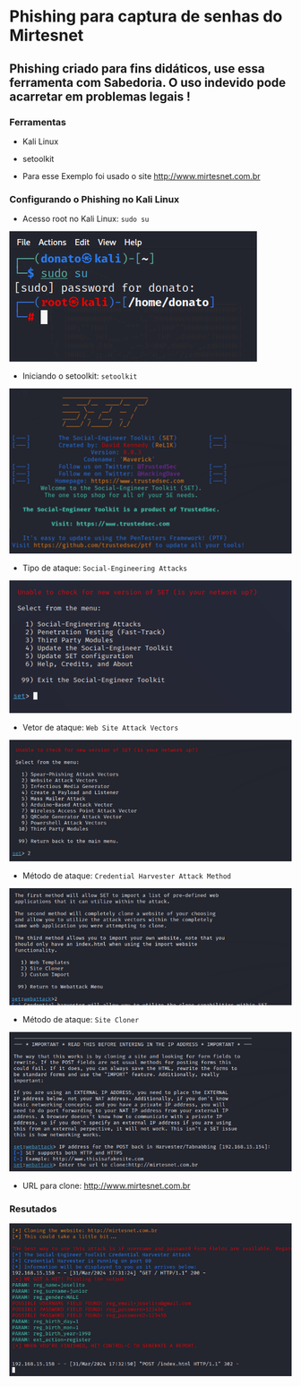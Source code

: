 # Phishing para captura de senhas do Mirtesnet

## Phishing criado para fins didáticos, use essa ferramenta com Sabedoria. O uso indevido pode acarretar em problemas legais !

### Ferramentas

- Kali Linux
- setoolkit

- Para esse Exemplo foi usado o site http://www.mirtesnet.com.br

### Configurando o Phishing no Kali Linux

- Acesso root no Kali Linux: ``` sudo su ```
 
![Alt text](./Kali_sudo.png "Optional title")

- Iniciando o setoolkit: ``` setoolkit ```  

![Alt text](./setoolkit_inicio.png "Optional title")

- Tipo de ataque: ``` Social-Engineering Attacks ```

![Alt text](./social.png "Optional title")
- Vetor de ataque: ``` Web Site Attack Vectors ```

![Alt text](./plataforma_ataque.png "Optional title")

- Método de ataque: ```Credential Harvester Attack Method ```

![Alt text](./metodo_ataque.png "Optional title")

- Método de ataque: ``` Site Cloner ```

![Alt text](./site_Alvo.png "Optional title")

- URL para clone: http://www.mirtesnet.com.br

### Resutados
![Alt text](./Resultado.png "Optional title")
